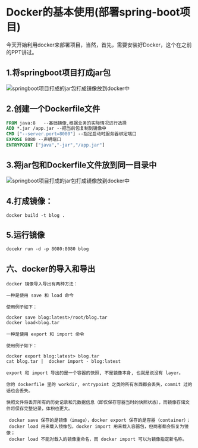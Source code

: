 # Docker的基本使用(部署spring-boot项目)

今天开始利用docker来部署项目，当然，首先，需要安装好Docker，这个在之前的PPT讲过。

## 1.将springboot项目打成jar包

![springboot项目打成的jar包打成镜像放到docker中](https://images1.tqwba.com/20200913/yvpiz0k01sa.png)

## 2.创建一个Dockerfile文件

```dockerfile
FROM java:8   --基础镜像,根据业务的实际情况进行选择
ADD *.jar /app.jar --把当前包复制到镜像中
CMD ["--server.port=8080"] --指定启动时服务器绑定端口
EXPOSE 8080 --声明端口 
ENTRYPOINT ["java","-jar","/app.jar"]
```

## 3.将jar包和Dockerfile文件放到同一目录中

![springboot项目打成的jar包打成镜像放到docker中](https://images1.tqwba.com/20200913/zu5o2afmyed.png)

## 4.打成镜像：

```
docker build -t blog .
```

## 5.运行镜像

```
docekr run -d -p 8080:8080 blog
```



## 六、docker的导入和导出

```
docker 镜像导入导出有两种方法：

一种是使用 save 和 load 命令

使用例子如下：

docker save blog:latest>/root/blog.tar
docker load<blog.tar

一种是使用 export 和 import 命令

使用例子如下：

docker export blog:latest> blog.tar
cat blog.tar |  docker import - blog:latest

export 和 import 导出的是一个容器的快照, 不是镜像本身, 也就是说没有 layer。

你的 dockerfile 里的 workdir, entrypoint 之类的所有东西都会丢失，commit 过的话也会丢失。

快照文件将丢弃所有的历史记录和元数据信息（即仅保存容器当时的快照状态），而镜像存储文件将保存完整记录，体积也更大。

 docker save 保存的是镜像（image），docker export 保存的是容器（container）；
 docker load 用来载入镜像包，docker import 用来载入容器包，但两者都会恢复为镜像；
 docker load 不能对载入的镜像重命名，而 docker import 可以为镜像指定新名称。
```

